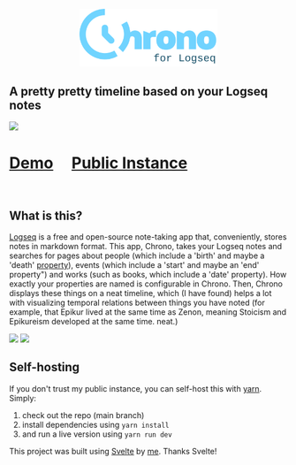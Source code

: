 <p align='center'><img src='src/style/logo.svg' width=250px/></p>

<h2>A pretty pretty timeline based on your Logseq notes</h2>
<img src="https://github.com/janmartchouk/chrono-for-logseq/assets/19735475/4cea77eb-ef03-485c-8103-1d35551f51f3" />
<h1>
<a target='_blank' href="https://martcho.uk/app/chrono/?init=true&disabled_categories=%7B%22people%22%3Afalse%2C%22events%22%3Afalse%2C%22works%22%3Atrue%7D&entries=%5B%5B%22Lukrez%22%2C-99%2C-53%2C%22people%22%5D%2C%5B%22Alexander+der+gro%C3%9Fe%22%2C-356%2C-323%2C%22people%22%5D%2C%5B%22Epikur%22%2C-341%2C-271%2C%22people%22%5D%2C%5B%22Pyrrhon+von+Elis%22%2C-362%2C-275%2C%22people%22%5D%2C%5B%22Platon%22%2C-428%2C-347%2C%22people%22%5D%2C%5B%22Cicero%22%2C-106%2C-43%2C%22people%22%5D%2C%5B%22Panaitios+von+Rhodos%22%2C-180%2C-110%2C%22people%22%5D%2C%5B%22Der+Staat%22%2C-375%2C-275%2C%22works%22%5D%2C%5B%22Hellenismus%22%2C-323%2C-30%2C%22events%22%5D%2C%5B%22R%C3%B6mische+Republik%22%2C-509%2C-31%2C%22events%22%5D%2C%5B%22Aristoteles%22%2C-384%2C-322%2C%22people%22%5D%2C%5B%22Zenon+von+Kition%22%2C-333%2C-262%2C%22people%22%5D%2C%5B%22K%C3%B6nigszeit+%28Rom%29%22%2C-753%2C-509%2C%22events%22%5D%2C%5B%22Sokrates%22%2C-469%2C-399%2C%22people%22%5D%2C%5B%22Pelopponesischer+Krieg%22%2C-431%2C-404%2C%22events%22%5D%2C%5B%22Pythagoras%22%2C-570%2C-510%2C%22people%22%5D%2C%5B%22De+rerum+Natura%22%2C-1%2C99%2C%22works%22%5D%2C%5B%22Mark+Aurel%22%2C121%2C180%2C%22people%22%5D%2C%5B%22Krates+von+Theben%22%2C-365%2C-285%2C%22people%22%5D%2C%5B%22R%C3%B6misches+Reich%22%2C-753%2C476%2C%22events%22%5D%2C%5B%22Attischer+Seebund%22%2C-478%2C-404%2C%22events%22%5D%2C%5B%22Thales%22%2C-624%2C-548%2C%22people%22%5D%2C%5B%22Kaiserzeit+in+Rom%22%2C-31%2C476%2C%22events%22%5D%2C%5B%22Seneca%22%2C1%2C65%2C%22people%22%5D%2C%5B%22Antisthenes%22%2C-445%2C-365%2C%22people%22%5D%2C%5B%22Nero%22%2C37%2C68%2C%22people%22%5D%2C%5B%22Diogenes+von+Sinope%22%2C-413%2C-323%2C%22people%22%5D%5D">Demo</a> 
&nbsp;&nbsp;&nbsp;
<a target='_blank' href="https://martcho.uk/app/chrono/">Public Instance</a>
</h1>
<br>
<h2>What is this?</h2>
<p>
  <a target='_blank' href="https://logseq.com/">Logseq</a> is a free and open-source note-taking app that, conveniently, stores notes in markdown format. This app, Chrono, takes your Logseq notes and searches for pages about people (which include a 'birth' and maybe a 'death' <a target='_blank' href="https://discuss.logseq.com/t/lesson-5-how-to-power-your-workflows-using-properties-and-dynamic-variables/10173">property</a>), events (which include a 'start' and maybe an 'end' property") and works (such as books, which include a 'date' property). How exactly your properties are named is configurable in Chrono. Then, Chrono displays these things on a neat timeline, which (I have found) helps a lot with visualizing temporal relations between things you have noted (for example, that Epikur lived at the same time as Zenon, meaning Stoicism and Epikureism developed at the same time. neat.) 
</p>
<p float='left'>
<img src="https://github.com/janmartchouk/chrono-for-logseq/assets/19735475/084cac04-093f-467e-b3bc-e414e522b8c6" width=49% style='display:inline' />
<img src="https://github.com/janmartchouk/chrono-for-logseq/assets/19735475/386de892-717c-486c-abb2-3eef603af370" width=49% style='display:inline'/>
</p>
<h2>Self-hosting</h2>
<p>If you don't trust my public instance, you can self-host this with <a target='_blank' href='https://yarnpkg.com/'>yarn</a>. Simply:
<ol>
  <li>check out the repo (main branch)</li> 
  <li>install dependencies using <code>yarn install</code></li>
  <li>and run a live version using <code>yarn run dev</code></li>
</ol>
</p>
<p>
  This project was built using <a target='_blank' href='https://svelte.dev/'>Svelte</a> by <a target='_blank' href='https://martcho.uk/'>me</a>. Thanks Svelte!
</p>
